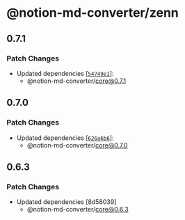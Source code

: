 # @notion-md-converter/zenn

## 0.7.1

### Patch Changes

- Updated dependencies [[`54749e1`](https://github.com/salvage0707/notion-md-converter/commit/54749e1cc46310704933d0a014fa7f7ce533c5af)]:
  - @notion-md-converter/core@0.7.1

## 0.7.0

### Patch Changes

- Updated dependencies [[`626a6b6`](https://github.com/salvage0707/notion-md-converter/commit/626a6b6cacbeb6ee72076ae7a596a760de33b26b)]:
  - @notion-md-converter/core@0.7.0

## 0.6.3

### Patch Changes

- Updated dependencies [8d58039]
  - @notion-md-converter/core@0.6.3
